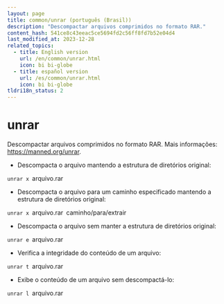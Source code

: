 ```yaml
---
layout: page
title: common/unrar (português (Brasil))
description: "Descompactar arquivos comprimidos no formato RAR."
content_hash: 541ce8c43eeac5ce5694fd2c56ff8fd7b52e04d4
last_modified_at: 2023-12-28
related_topics:
  - title: English version
    url: /en/common/unrar.html
    icon: bi bi-globe
  - title: español version
    url: /es/common/unrar.html
    icon: bi bi-globe
tldri18n_status: 2
---
```

# unrar

Descompactar arquivos comprimidos no formato RAR.
Mais informações: <https://manned.org/unrar>.

- Descompacta o arquivo mantendo a estrutura de diretórios original:

`unrar x `<span class="tldr-var badge badge-pill bg-dark-lm bg-white-dm text-white-lm text-dark-dm font-weight-bold">arquivo.rar</span>

- Descompacta o arquivo para um caminho especificado mantendo a estrutura de diretórios original:

`unrar x `<span class="tldr-var badge badge-pill bg-dark-lm bg-white-dm text-white-lm text-dark-dm font-weight-bold">arquivo.rar</span>` `<span class="tldr-var badge badge-pill bg-dark-lm bg-white-dm text-white-lm text-dark-dm font-weight-bold">caminho/para/extrair</span>

- Descompacta o arquivo sem manter a estrutura de diretórios original:

`unrar e `<span class="tldr-var badge badge-pill bg-dark-lm bg-white-dm text-white-lm text-dark-dm font-weight-bold">arquivo.rar</span>

- Verifica a integridade do conteúdo de um arquivo:

`unrar t `<span class="tldr-var badge badge-pill bg-dark-lm bg-white-dm text-white-lm text-dark-dm font-weight-bold">arquivo.rar</span>

- Exibe o conteúdo de um arquivo sem descompactá-lo:

`unrar l `<span class="tldr-var badge badge-pill bg-dark-lm bg-white-dm text-white-lm text-dark-dm font-weight-bold">arquivo.rar</span>

